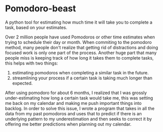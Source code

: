 # Pomodoro-beast
A python tool for estimating how much time it will take you to complete a task, based on your estimates. 

Over 2 million people have used Pomodoros or other time estimates when trying to schedule their day or month. When commiting to the pomodoro method, many people don't realize that getting rid of distractions and doing focused work is only one part of the process. Another huge part that many people miss is keeping track of how long it takes them to complete tasks, this helps with two things:

1. estimating pomodoros when completing a similar task in the future.
2. streamlining your process if a certain task is taking much longer than expected.

After using pomodoro for about 6 months, I realized that I was grossly under-estimating how long a certain task would take me, this was setting me back on my calendar and making me push important things into backlog. In order to solve this issue, I wrote a program that takes in all the data from my past pomodoros and uses that to predict if there is an underlying pattern to my underestimation and then seeks to correct it by offering me better predictions when planning out my calendar. 

